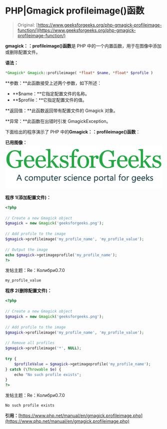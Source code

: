 # PHP|Gmagick profileimage()函数

> Original: [https://www.geeksforgeeks.org/php-gmagick-profileimage-function/](https://www.geeksforgeeks.org/php-gmagick-profileimage-function/)

**gmagick：：profileimage()函数**是 PHP 中的一个内置函数，用于在图像中添加或删除配置文件。

**语法：**

```php
*Gmagick* Gmagick::profileimage( *float* $name, *float* $profile )
```

**参数：**此函数接受上述两个参数，如下所述：

*   **$name：**它指定配置文件的名称。
*   **$profile：**它指定配置文件的值。

**返回值：**此函数返回带有配置文件的 Gmagick 对象。

**异常：**此函数在出错时引发 GmagickException。

下面给出的程序演示了 PHP 中的**Gmagick：：profileimage()函数**：

**已用图像：**
![](img/07c99ec29e7a50fc3ea91a9d4a8d2f31.png)

**程序 1(添加配置文件)：**

```php
<?php

// Create a new Gmagick object
$gmagick = new Gmagick('geeksforgeeks.png');

// Add profile to the image
$gmagick->profileimage('my_profile_name', 'my_profile_value');

// Output the image  
echo $gmagick->getimageprofile('my_profile_name'); 
?>
```

发帖主题：Re：Колибри0.7.0

```php
my_profile_value
```

**程序 2(删除配置文件)：**

```php
<?php

// Create a new Gmagick object
$gmagick = new Gmagick('geeksforgeeks.png');

// Add profile to the image
$gmagick->profileimage('my_profile_name', 'my_profile_value');

// Remove all profiles
$gmagick->profileimage('*', NULL);

try {
    $profileValue = $gmagick->getimageprofile('my_profile_name'); 
} catch (\Throwable $e) {
    echo "No such profile exists";
}
?>
```

发帖主题：Re：Колибри0.7.0

```php
No such profile exists
```

**引用：**[https://www.php.net/manual/en/gmagick.profileimage.php](https://www.php.net/manual/en/gmagick.profileimage.php)